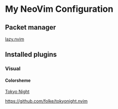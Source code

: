 # My NeoVim Configuration

## Packet manager

[lazy.nvim](https://github.com/folke/lazy.nvim)

## Installed plugins

### Visual

#### Colorsheme

[Tokyo Night](https://github.com/folke/tokyonight.nvim)

https://github.com/folke/tokyonight.nvim
